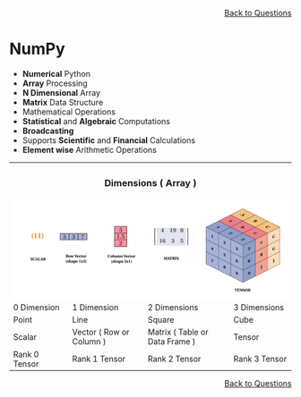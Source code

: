<p align='right'><a align="right" href="https://github.com/KIRANKUMAR7296/Library/blob/main/Interview.md">Back to Questions</a></p>

# NumPy
- **Numerical** Python
- **Array** Processing
- **N Dimensional** Array
- **Matrix** Data Structure
- Mathematical Operations
- **Statistical** and **Algebraic** Computations
- **Broadcasting**
- Supports **Scientific** and **Financial** Calculations
- **Element wise** Arithmetic Operations

<table align="center">
  <tr>
    <th colspan="4"><h3>Dimensions ( Array )</h3></th>       
  <tr>
  <tr>
    <td colspan="4"><img src="Image/Dim.png" alt="Dimensions"></td>
  </tr>
  <tr>
    <td>0 Dimension</td>
    <td>1 Dimension</td>
    <td>2 Dimensions</td>
    <td>3 Dimensions</td>
  </tr>  
  <tr>
    <td>Point</td>
    <td>Line</td>
    <td>Square</td>
    <td>Cube</td>
  </tr>  
   <tr>
    <td>Scalar</td>
    <td>Vector ( Row or Column )</td>
    <td>Matrix ( Table or Data Frame )</td>
    <td>Tensor</td>
  </tr>  
  <tr>
    <td>Rank 0 Tensor</td>
    <td>Rank 1 Tensor</td>
    <td>Rank 2 Tensor</td>
    <td>Rank 3 Tensor</td>
  </tr>    
</table>

<p align='right'><a align="right" href="https://github.com/KIRANKUMAR7296/Library/blob/main/Interview.md">Back to Questions</a></p>
